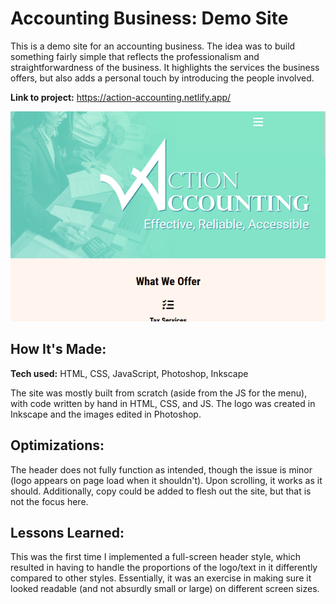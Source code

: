 # Accounting Business: Demo Site

This is a demo site for an accounting business. The idea was to build something fairly simple that reflects the professionalism and straightforwardness of the business. It highlights the services the business offers, but also adds a personal touch by introducing the people involved.

**Link to project:** https://action-accounting.netlify.app/ 

![alt tag](/accountThumb.png)

## How It's Made:

**Tech used:** HTML, CSS, JavaScript, Photoshop, Inkscape

The site was mostly built from scratch (aside from the JS for the menu), with code written by hand in HTML, CSS, and JS. The logo was created in Inkscape and the images edited in Photoshop. 

## Optimizations:

The header does not fully function as intended, though the issue is minor (logo appears on page load when it shouldn't). Upon scrolling, it works as it should. Additionally, copy could be added to flesh out the site, but that is not the focus here. 

## Lessons Learned:

This was the first time I implemented a full-screen header style, which resulted in having to handle the proportions of the logo/text in it differently compared to other styles. Essentially, it was an exercise in making sure it looked readable (and not absurdly small or large) on different screen sizes. 